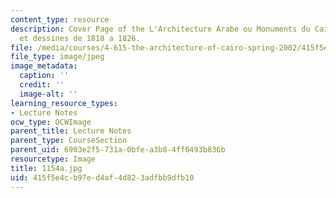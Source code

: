 ```yaml
---
content_type: resource
description: Cover Page of the L'Architecture Arabe ou Monuments du Caire mesures
  et dessines de 1818 a 1826.
file: /media/courses/4-615-the-architecture-of-cairo-spring-2002/415f5e4cb97ed4af4d823adfbb9dfb10_1154a.jpg
file_type: image/jpeg
image_metadata:
  caption: ''
  credit: ''
  image-alt: ''
learning_resource_types:
- Lecture Notes
ocw_type: OCWImage
parent_title: Lecture Notes
parent_type: CourseSection
parent_uid: 6903e2f5-731a-0bfe-a3b8-4ff0493b836b
resourcetype: Image
title: 1154a.jpg
uid: 415f5e4c-b97e-d4af-4d82-3adfbb9dfb10
---
```

